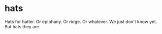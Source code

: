 # hats
Hats for hatter. Or epiphany. Or ridge. Or whatever. We just don't know yet. But hats they are.
